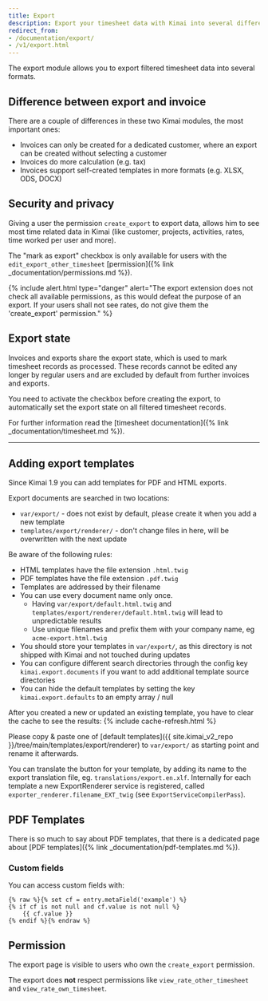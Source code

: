 ```yaml
---
title: Export
description: Export your timesheet data with Kimai into several different formats
redirect_from: 
- /documentation/export/
- /v1/export.html
---
```


The export module allows you to export filtered timesheet data into several formats.

## Difference between export and invoice

There are a couple of differences in these two Kimai modules, the most important ones:

- Invoices can only be created for a dedicated customer, where an export can be created without selecting a customer
- Invoices do more calculation (e.g. tax) 
- Invoices support self-created templates in more formats (e.g. XLSX, ODS, DOCX)

## Security and privacy

Giving a user the permission `create_export` to export data, allows him to see most time related data in Kimai 
(like customer, projects, activities, rates, time worked per user and more).

The "mark as export" checkbox is only available for users with the `edit_export_other_timesheet` [permission]({% link _documentation/permissions.md %}).

{% include alert.html type="danger" alert="The export extension does not check all available permissions, as this would defeat the purpose of an export. If your users shall not see rates, do not give them the 'create_export' permission." %}

## Export state

Invoices and exports share the export state, which is used to mark timesheet records as processed. 
These records cannot be edited any longer by regular users and are excluded by default from further invoices and exports.
 
You need to activate the checkbox before creating the export, to automatically set the export state on all filtered timesheet records.

For further information read the [timesheet documentation]({% link _documentation/timesheet.md %}).

***

## Adding export templates

Since Kimai 1.9 you can add templates for PDF and HTML exports.

Export documents are searched in two locations:

- `var/export/` - does not exist by default, please create it when you add a new template
- `templates/export/renderer/` - don't change files in here, will be overwritten with the next update

Be aware of the following rules:

- HTML templates have the file extension `.html.twig`
- PDF templates have the file extension `.pdf.twig`
- Templates are addressed by their filename 
- You can use every document name only once.
  - Having `var/export/default.html.twig` and `templates/export/renderer/default.html.twig` will lead to unpredictable results 
  - Use unique filenames and prefix them with your company name, eg `acme-export.html.twig` 
- You should store your templates in `var/export/`, as this directory is not shipped with Kimai and not touched during updates
- You can configure different search directories through the config key `kimai.export.documents` if you want to add additional template source directories 
- You can hide the default templates by setting the key `kimai.export.defaults` to an empty array / null
 
After you created a new or updated an existing template, you have to clear the cache to see the results:
{% include cache-refresh.html %} 

Please copy & paste one of [default templates]({{ site.kimai_v2_repo }}/tree/main/templates/export/renderer) to `var/export/` 
as starting point and rename it afterwards.

You can translate the button for your template, by adding its name to the export translation file, eg. `translations/export.en.xlf`.
Internally for each template a new ExportRenderer service is registered, called `exporter_renderer.filename_EXT_twig` (see `ExportServiceCompilerPass`).   

## PDF Templates

There is so much to say about PDF templates, that there is a dedicated page about [PDF templates]({% link _documentation/pdf-templates.md %}).
 
### Custom fields

You can access custom fields with:

```twig
{% raw %}{% set cf = entry.metaField('example') %}
{% if cf is not null and cf.value is not null %}
    {{ cf.value }}
{% endif %}{% endraw %}
```

## Permission

The export page is visible to users who own the `create_export` permission.

The export does **not** respect permissions like `view_rate_other_timesheet` and `view_rate_own_timesheet`. 
